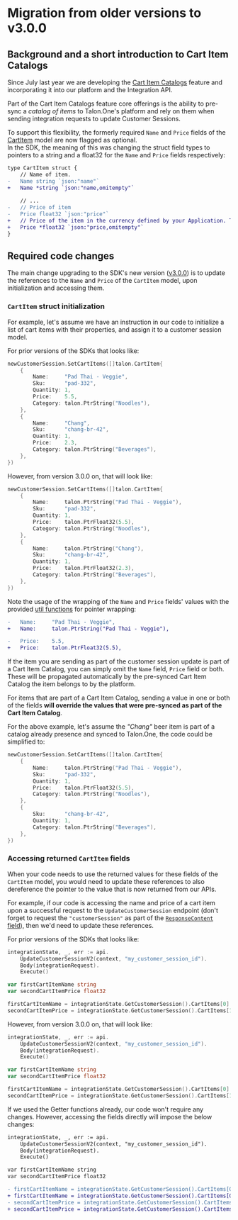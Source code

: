 # Migration from older versions to v3.0.0

## Background and a short introduction to Cart Item Catalogs

Since July last year we are developing the [Cart Item Catalogs][1] feature and incorporating it into our platform and the Integration API.

Part of the Cart Item Catalogs feature core offerings is the ability to pre-sync a _catalog of items_ to Talon.One's platform and rely on them when sending integration requests to update Customer Sessions.

To support this flexibility, the formerly required `Name` and `Price` fields of the [CartItem][2] model are now flagged as optional. \
In the SDK, the meaning of this was changing the struct field types to pointers to a string and a float32 for the `Name` and `Price` fields respectively:

```diff
type CartItem struct {
	// Name of item.
-	Name string `json:"name"`
+	Name *string `json:"name,omitempty"`
	
	// ...
-	// Price of item
-	Price float32 `json:"price"`
+	// Price of the item in the currency defined by your Application. This field is required if this item is not part of a [catalog](https://docs.talon.one/docs/product/account/dev-tools/managing-cart-item-catalogs). If it is part of a catalog, setting a price here overrides the price from the catalog.
+	Price *float32 `json:"price,omitempty"`
}
```

## Required code changes

The main change upgrading to the SDK's new version ([v3.0.0][3]) is to update the references to the `Name` and `Price` of the `CartItem` model, upon initialization and accessing them.

### `CartItem` struct initialization

For example, let's assume we have an instruction in our code to initialize a list of cart items with their properties, and assign it to a customer session model.

For prior versions of the SDKs that looks like:
```go
newCustomerSession.SetCartItems([]talon.CartItem{
	{
		Name:     "Pad Thai - Veggie",
		Sku:      "pad-332",
		Quantity: 1,
		Price:    5.5,
		Category: talon.PtrString("Noodles"),
	},
	{
		Name:     "Chang",
		Sku:      "chang-br-42",
		Quantity: 1,
		Price:    2.3,
		Category: talon.PtrString("Beverages"),
	},
})
```

However, from version 3.0.0 on, that will look like:
```go
newCustomerSession.SetCartItems([]talon.CartItem{
	{
		Name:     talon.PtrString("Pad Thai - Veggie"),
		Sku:      "pad-332",
		Quantity: 1,
		Price:    talon.PtrFloat32(5.5),
		Category: talon.PtrString("Noodles"),
	},
	{
		Name:     talon.PtrString("Chang"),
		Sku:      "chang-br-42",
		Quantity: 1,
		Price:    talon.PtrFloat32(2.3),
		Category: talon.PtrString("Beverages"),
	},
})
```

Note the usage of the wrapping of the `Name` and `Price` fields' values with the provided [util functions][4] for pointer wrapping:
```diff
-	Name:     "Pad Thai - Veggie",
+	Name:     talon.PtrString("Pad Thai - Veggie"),

-	Price:    5.5,
+	Price:    talon.PtrFloat32(5.5),
```

If the item you are sending as part of the customer session update is part of a Cart Item Catalog, you can simply omit the `Name` field, `Price` field or both. These will be propagated automatically by the pre-synced Cart Item Catalog the item belongs to by the platform.

For items that are part of a Cart Item Catalog, sending a value in one or both of the fields **will override the values that were pre-synced as part of the Cart Item Catalog**.

For the above example, let's assume the _"Chang"_ beer item is part of a catalog already presence and synced to Talon.One, the code could be simplified to:
```go
newCustomerSession.SetCartItems([]talon.CartItem{
	{
		Name:     talon.PtrString("Pad Thai - Veggie"),
		Sku:      "pad-332",
		Quantity: 1,
		Price:    talon.PtrFloat32(5.5),
		Category: talon.PtrString("Noodles"),
	},
	{
		Sku:      "chang-br-42",
		Quantity: 1,
		Category: talon.PtrString("Beverages"),
	},
})
```

### Accessing returned `CartItem` fields

When your code needs to use the returned values for these fields of the `CartItem` model, you would need to update these references to also dereference the pointer to the value that is now returned from our APIs.

For example, if our code is accessing the name and price of a cart item upon a successful request to the `UpdateCustomerSession` endpoint (don't forget to request the `"customerSession"` as part of the [`ResponseContent` field][5]), then we'd need to update these references.

For prior versions of the SDKs that looks like:
```go
integrationState, _, err := api.
	UpdateCustomerSessionV2(context, "my_customer_session_id").
	Body(integrationRequest).
	Execute()

var firstCartItemName string
var secondCartItemPrice float32

firstCartItemName = integrationState.GetCustomerSession().CartItems[0].Name
secondCartItemPrice = integrationState.GetCustomerSession().CartItems[1].Price
```

However, from version 3.0.0 on, that will look like:
```go
integrationState, _, err := api.
	UpdateCustomerSessionV2(context, "my_customer_session_id").
	Body(integrationRequest).
	Execute()

var firstCartItemName string
var secondCartItemPrice float32

firstCartItemName = integrationState.GetCustomerSession().CartItems[0].GetName()
secondCartItemPrice = integrationState.GetCustomerSession().CartItems[1].GetPrice()
```

If we used the Getter functions already, our code won't require any changes. However, accessing the fields directly will impose the below changes:
```diff
integrationState, _, err := api.
	UpdateCustomerSessionV2(context, "my_customer_session_id").
	Body(integrationRequest).
	Execute()

var firstCartItemName string
var secondCartItemPrice float32

- firstCartItemName = integrationState.GetCustomerSession().CartItems[0].Name
+ firstCartItemName = integrationState.GetCustomerSession().CartItems[0].GetName()
- secondCartItemPrice = integrationState.GetCustomerSession().CartItems[1].Price
+ secondCartItemPrice = integrationState.GetCustomerSession().CartItems[1].GetPrice()
```

[1]: https://docs.talon.one/docs/product/account/dev-tools/managing-cart-item-catalogs "Cart Item Catalog"
[2]: ../model_cart_item.go "CartItem Model" 
[3]: https://github.com/talon-one/talon_go/releases/tag/v3.0.0 "v3.0.0"
[4]: ../utils.go "util functions"
[5]: https://github.com/talon-one/talon_go/blob/master/model_integration_request.go#L20-L21 "IntegrationRequest's response content"
